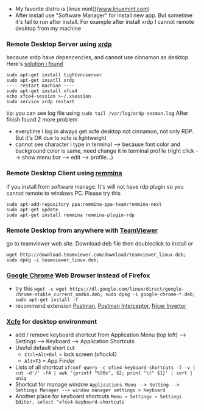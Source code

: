 * My favorite distro is [linux mint])(www.linuxmint.com)
* After install use "Software Manager" for install new app. But sometime it's fail to run after install. For example after install xrdp I cannot remote desktop from my machine

### Remote Desktop Server using [xrdp](www.xrdp.org)
because xrdp have depencencies, and cannot use cinnamon as desktop. Here's [solution i found](http://c-nergy.be/blog/?p=5305)
```
sudo apt-get install tightvncserver
sudo apt-get insatll xrdp
---- restart machine ----
sudo apt-get install xfce4
echo xfce4-session >~/.xsession
sudo service xrdp restart
```
tip: you can see log file using `sudo tail /var/log/xrdp-sesman.lo`g
After finish found 2 more problem 
* everytime I log in always get xcfe desktop not cinnamon, not only RDP. But it's OK due to xcfe is lightweight
* cannot see character i type in terminal --> because font color and background color is same, need change it in terminal profile (right click --> show menu bar --> edit --> profile...)

### Remote Desktop Client using [remmina](http://sourceforge.net/projects/remmina/)
if you install from software manage. It's will not have rdp plugin so you cannot remote to windows PC. Please try this
``` 
sudo apt-add-repository ppa:remmina-ppa-team/remmina-next
sudo apt-get update
sudo apt-get install remmina remmina-plugin-rdp
```

### Remote Desktop from anywhere with [TeamViewer]()
go to teamviewer web site. Download deb file then doubleclick to install or
```
wget http://download.teamviewer.com/download/teamviewer_linux.deb; 
sudo dpkg -i teamviewer_linux.deb; 
```

### [Google Chrome](https://www.google.com/chrome/browser/features.html) Web Browser instead of Firefox
* try this `wget -c wget https://dl.google.com/linux/direct/google-chrome-stable_current_amd64.deb; sudo dpkg -i google-chrome-*.deb; sudo apt-get install -f`
* recommend extension [Postman](https://chrome.google.com/webstore/detail/postman-rest-client-packa/fhbjgbiflinjbdggehcddcbncdddomop?utm_source=chrome-ntp-launcher), [Postman Interceptor](https://chrome.google.com/webstore/detail/postman-interceptor/aicmkgpgakddgnaphhhpliifpcfhicfo), [Nicer Invertor](https://chrome.google.com/webstore/detail/nicer-inverter/oichlckdgnbjkmhaebnnhibamjgpndkm)

### [Xcfe](https://wiki.xfce.org/faq) for desktop environment
* add / remove keyboard shortcut from Application Menu (top left) --> Settings --> Keyboard --> Application Shortcuts
* Useful default short cut 
  * `Ctrl+Alt+Del` = lock screen (xflock4)
  * `Alt+F3` = App Finder
* Lists of all shortcut `xfconf-query -c xfce4-keyboard-shortcuts -l -v | cut -d'/' -f4 | awk '{printf "%30s", $2; print "\t" $1}' | sort | uniq`
* Shortcut for manage window `Applications Menu --> Setting --> Settings Manager --> window manager settings > Keyboard`
* Another place for keyboard shortcuts `Menu → Settings → Settings Editor, select "xfce4-keyboard-shortcuts`
